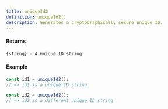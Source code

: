 ```yaml
---
title: uniqueId2
definition: uniqueId2()
description: Generates a cryptographically secure unique ID.
---
```



#### Returns

```bash
{string} - A unique ID string.
```


#### Example

```ts
const id1 = uniqueId2();
// => id1 is a unique ID string

const id2 = uniqueId2();
// => id2 is a different unique ID string
```